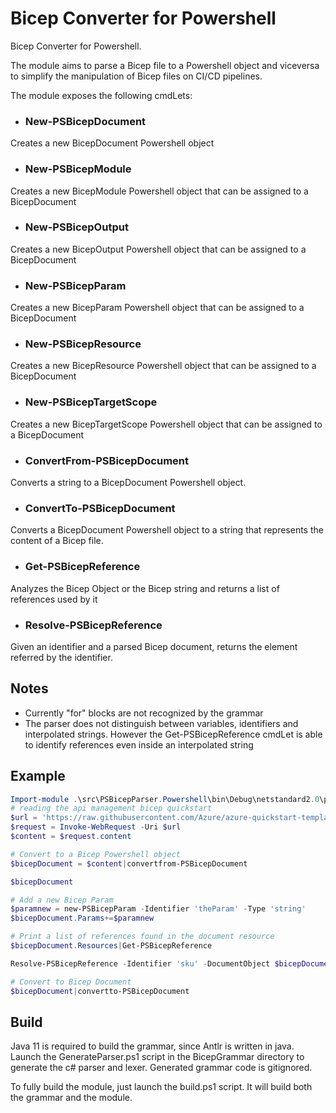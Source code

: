 # Bicep Converter for Powershell
Bicep Converter for Powershell.

The module aims to parse a Bicep file to a Powershell object and viceversa to simplify the manipulation of Bicep files on CI/CD pipelines.

The module exposes the following cmdLets:

- ### New-PSBicepDocument

Creates a new BicepDocument Powershell object

- ### New-PSBicepModule

Creates a new BicepModule Powershell object that can be assigned to a BicepDocument

- ### New-PSBicepOutput

Creates a new BicepOutput Powershell object that can be assigned to a BicepDocument

- ### New-PSBicepParam

Creates a new BicepParam Powershell object that can be assigned to a BicepDocument

- ### New-PSBicepResource

Creates a new BicepResource Powershell object that can be assigned to a BicepDocument

- ### New-PSBicepTargetScope

Creates a new BicepTargetScope Powershell object that can be assigned to a BicepDocument

- ### ConvertFrom-PSBicepDocument

Converts a string to a BicepDocument Powershell object.

- ### ConvertTo-PSBicepDocument

Converts a BicepDocument Powershell object to a string that represents the content of a Bicep file.

- ### Get-PSBicepReference

Analyzes the Bicep Object or the Bicep string and returns a list of references used by it

- ### Resolve-PSBicepReference

Given an identifier and a parsed Bicep document, returns the element referred by the identifier.

## Notes

- Currently "for" blocks are not recognized by the grammar
- The parser does not distinguish between variables, identifiers and interpolated strings. However the Get-PSBicepReference cmdLet is able to identify references even inside an interpolated string

## Example

``` powershell
Import-module .\src\PSBicepParser.Powershell\bin\Debug\netstandard2.0\publish\PSBicepParser.Powershell.dll 
# reading the api management bicep quickstart
$url = 'https://raw.githubusercontent.com/Azure/azure-quickstart-templates/master/quickstarts/microsoft.apimanagement/azure-api-management-create/main.bicep'
$request = Invoke-WebRequest -Uri $url
$content = $request.content

# Convert to a Bicep Powershell object
$bicepDocument = $content|convertfrom-PSBicepDocument

$bicepDocument

# Add a new Bicep Param
$paramnew = new-PSBicepParam -Identifier 'theParam' -Type 'string'
$bicepDocument.Params+=$paramnew

# Print a list of references found in the document resource
$bicepDocument.Resources|Get-PSBicepReference

Resolve-PSBicepReference -Identifier 'sku' -DocumentObject $bicepDocument

# Convert to Bicep Document
$bicepDocument|convertto-PSBicepDocument
```

## Build

Java 11 is required to build the grammar, since Antlr is written in java. Launch the GenerateParser.ps1 script in the BicepGrammar directory to generate the c# parser and lexer. Generated grammar code is gitignored.

To fully build the module, just launch the build.ps1 script. It will build both the grammar and the module.